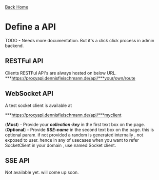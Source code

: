 [Back Home](index.md)
# Define a API
TODO - Needs more documentation. But it's a click click process in admin backend.

## RESTFul API <a name="restful">
Clients RESTFul API's are always hosted on below URL.
***https://proxyapi.dennisfleischmann.de/api/***your/own/route &nbsp;&nbsp;

## WebSocket API <a name="websock">
A test socket client is available at &nbsp;&nbsp;

***https://proxyapi.dennisfleischmann.de/api/***myclient

(**Must**) - Provide your ***collection-key*** in the first text box on the page. 
(**Optional**) - Provide ***SSE-name*** in the second text box on the page. this is optional param. if not provided a random is generated internally , not exposed to user. hence in any of usecases when you want to refer SocketClient in your domain , use named Socket client.

## SSE API <a name="sse">
Not available yet. will come up soon.


